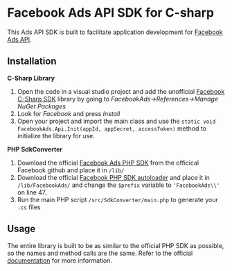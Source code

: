 # Facebook Ads API SDK for C-sharp

This Ads API SDK is built to facilitate application development for [Facebook Ads API](https://developers.facebook.com/docs/ads-api).

## Installation

**C-Sharp Library**

1. Open the code in a visual studio project and add the unofficial [Facebook C-Sharp SDK](https://github.com/facebook-csharp-sdk/facebook-csharp-sdk) library by going to *FacebookAds->References->Manage NuGet Packages*
2. Look for *Facebook* and press *Install*
3. Open your project and import the main class and use the `static void FacebookAds.Api.Init(appId, appSecret, accessToken)` method to initialize the library for use.

**PHP SdkConverter**

1. Download the official [Facebook Ads PHP SDK](https://github.com/facebook/facebook-php-ads-sdk) from the officical Facebook github and place it in `/lib/`
2. Download the official [Facebook PHP SDK autoloader](https://github.com/facebook/facebook-php-sdk-v4/blob/master/src/Facebook/autoload.php) and place it in `/lib/FacebookAds/` and change the `$prefix` variable to `'FacebookAds\\'` on line 47.
3. Run the main PHP script `/src/SdkConverter/main.php` to generate your `.cs` files


## Usage

The entire library is built to be as similar to the official PHP SDK as possible, so the names and method calls are the same. Refer to the official [documentation](https://developers.facebook.com/docs/marketing-api/reference/) for more information.